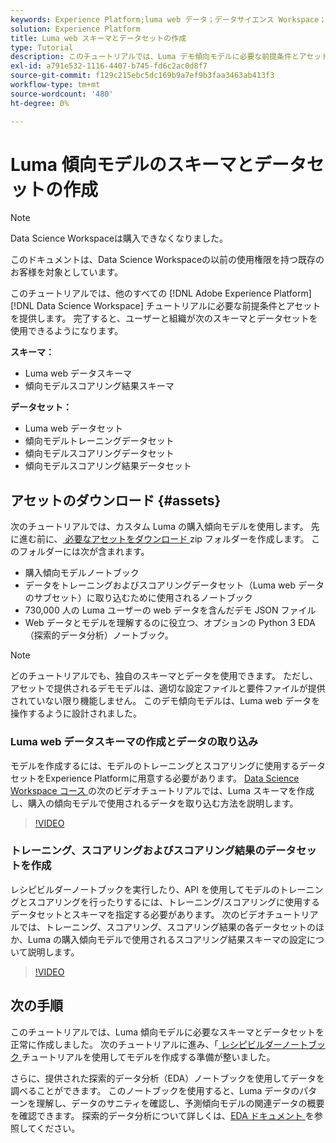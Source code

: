 ```yaml
---
keywords: Experience Platform;luma web データ；データサイエンス Workspace；人気のトピック；レシピ；デモデータ；デモ web データ；luma データ
solution: Experience Platform
title: Luma web スキーマとデータセットの作成
type: Tutorial
description: このチュートリアルでは、Luma デモ傾向モデルに必要な前提条件とアセットを提供します。
exl-id: a791e532-1116-4407-b745-fd6c2ac0d8f7
source-git-commit: f129c215ebc5dc169b9a7ef9b3faa3463ab413f3
workflow-type: tm+mt
source-wordcount: '480'
ht-degree: 0%

---
```


# Luma 傾向モデルのスキーマとデータセットの作成

>[!NOTE]
>
>Data Science Workspaceは購入できなくなりました。
>
>このドキュメントは、Data Science Workspaceの以前の使用権限を持つ既存のお客様を対象としています。

このチュートリアルでは、他のすべての [!DNL Adobe Experience Platform] [!DNL Data Science Workspace] チュートリアルに必要な前提条件とアセットを提供します。 完了すると、ユーザーと組織が次のスキーマとデータセットを使用できるようになります。

**スキーマ：**

- Luma web データスキーマ
- 傾向モデルスコアリング結果スキーマ

**データセット：**

- Luma web データセット
- 傾向モデルトレーニングデータセット
- 傾向モデルスコアリングデータセット
- 傾向モデルスコアリング結果データセット

## アセットのダウンロード {#assets}

次のチュートリアルでは、カスタム Luma の購入傾向モデルを使用します。 先に進む前に、[ 必要なアセットをダウンロード ](https://experienceleague.adobe.com/docs/platform-learn/assets/DSW-course-sample-assets.zip)zip フォルダーを作成します。 このフォルダーには次が含まれます。

- 購入傾向モデルノートブック
- データをトレーニングおよびスコアリングデータセット（Luma web データのサブセット）に取り込むために使用されるノートブック
- 730,000 人の Luma ユーザーの web データを含んだデモ JSON ファイル
- Web データとモデルを理解するのに役立つ、オプションの Python 3 EDA （探索的データ分析）ノートブック。

>[!NOTE]
>
> どのチュートリアルでも、独自のスキーマとデータを使用できます。 ただし、アセットで提供されるデモモデルは、適切な設定ファイルと要件ファイルが提供されていない限り機能しません。 このデモ傾向モデルは、Luma web データを操作するように設計されました。

### Luma web データスキーマの作成とデータの取り込み

モデルを作成するには、モデルのトレーニングとスコアリングに使用するデータセットをExperience Platformに用意する必要があります。 [Data Science Workspace コース ](https://experienceleague.adobe.com/?lang=ja&recommended=ExperiencePlatform-U-1-2021.1.dsw&amp;lang=ja) の次のビデオチュートリアルでは、Luma スキーマを作成し、購入の傾向モデルで使用されるデータを取り込む方法を説明します。

>[!VIDEO](https://video.tv.adobe.com/v/3447155?captions=jpn)

### トレーニング、スコアリングおよびスコアリング結果のデータセットを作成

レシピビルダーノートブックを実行したり、API を使用してモデルのトレーニングとスコアリングを行ったりするには、トレーニング/スコアリングに使用するデータセットとスキーマを指定する必要があります。 次のビデオチュートリアルでは、トレーニング、スコアリング、スコアリング結果の各データセットのほか、Luma の購入傾向モデルで使用されるスコアリング結果スキーマの設定について説明します。

>[!VIDEO](https://video.tv.adobe.com/v/3447422?captions=jpn)

## 次の手順

このチュートリアルでは、Luma 傾向モデルに必要なスキーマとデータセットを正常に作成しました。 次のチュートリアルに進み、「[ レシピビルダーノートブック ](../jupyterlab/create-a-model.md) チュートリアルを使用してモデルを作成する準備が整いました。

さらに、提供された探索的データ分析（EDA）ノートブックを使用してデータを調べることができます。 このノートブックを使用すると、Luma データのパターンを理解し、データのサニティを確認し、予測傾向モデルの関連データの概要を確認できます。 探索的データ分析について詳しくは、[EDA ドキュメント ](../jupyterlab/eda-notebook.md) を参照してください。
